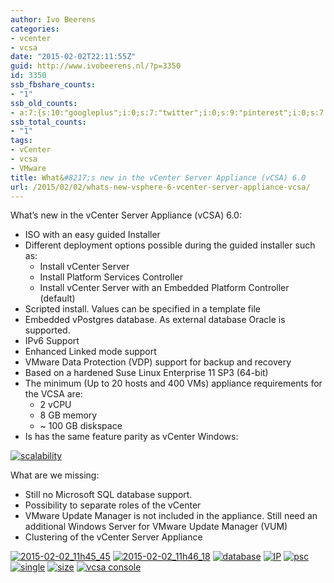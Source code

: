 ```yaml
---
author: Ivo Beerens
categories:
- vcenter
- vcsa
date: "2015-02-02T22:11:55Z"
guid: http://www.ivobeerens.nl/?p=3350
id: 3350
ssb_fbshare_counts:
- "1"
ssb_old_counts:
- a:7:{s:10:"googleplus";i:0;s:7:"twitter";i:0;s:9:"pinterest";i:0;s:7:"fbshare";i:1;s:8:"linkedin";i:0;s:6:"reddit";i:0;s:6:"tumblr";i:0;}
ssb_total_counts:
- "1"
tags:
- vCenter
- vcsa
- VMware
title: What&#8217;s new in the vCenter Server Appliance (vCSA) 6.0
url: /2015/02/02/whats-new-vsphere-6-vcenter-server-appliance-vcsa/
---
```


What’s new in the vCenter Server Appliance (vCSA) 6.0:

- ISO with an easy guided Installer
- Different deployment options possible during the guided installer such as: 
    - Install vCenter Server
    - Install Platform Services Controller
    - Install vCenter Server with an Embedded Platform Controller (default)
- Scripted install. Values can be specified in a template file
- Embedded vPostgres database. As external database Oracle is supported.
- IPv6 Support
- Enhanced Linked mode support
- VMware Data Protection (VDP) support for backup and recovery
- Based on a hardened Suse Linux Enterprise 11 SP3 (64-bit)
- The minimum (Up to 20 hosts and 400 VMs) appliance requirements for the VCSA are: 
    - 2 vCPU
    - 8 GB memory
    - ~ 100 GB diskspace
- Is has the same feature parity as vCenter Windows:

[![scalability](http://localhost/wp-content/uploads/2015/02/scalability-300x128.png)](http://localhost/wp-content/uploads/2015/02/scalability.png)

What are we missing:

- Still no Microsoft SQL database support.
- Possibility to separate roles of the vCenter
- VMware Update Manager is not included in the appliance. Still need an additional Windows Server for VMware Update Manager (VUM)
- Clustering of the vCenter Server Appliance

[![2015-02-02_11h45_45](http://localhost/wp-content/uploads/2015/02/2015-02-02_11h45_45-300x142.png)](http://localhost/wp-content/uploads/2015/02/2015-02-02_11h45_45.png) [![2015-02-02_11h46_18](http://localhost/wp-content/uploads/2015/02/2015-02-02_11h46_18-300x192.png)](http://localhost/wp-content/uploads/2015/02/2015-02-02_11h46_18.png) [![database](http://localhost/wp-content/uploads/2015/02/database-300x193.png)](http://localhost/wp-content/uploads/2015/02/database.png) [![IP](http://localhost/wp-content/uploads/2015/02/IP-300x193.png)](http://localhost/wp-content/uploads/2015/02/IP.png) [![psc](http://localhost/wp-content/uploads/2015/02/psc-300x193.png)](http://localhost/wp-content/uploads/2015/02/psc.png) [![single](http://localhost/wp-content/uploads/2015/02/single-300x193.png)](http://localhost/wp-content/uploads/2015/02/single.png) [![size](http://localhost/wp-content/uploads/2015/02/size-300x192.png)](http://localhost/wp-content/uploads/2015/02/size.png) [![vcsa console](http://localhost/wp-content/uploads/2015/02/vcsa-console-300x228.png)](http://localhost/wp-content/uploads/2015/02/vcsa-console.png)
